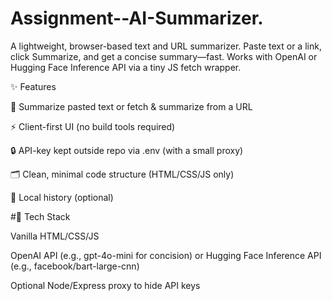 # Assignment--AI-Summarizer.
A lightweight, browser-based text and URL summarizer. Paste text or a link, click Summarize, and get a concise summary—fast. Works with OpenAI or Hugging Face Inference API via a tiny JS fetch wrapper.

✨ Features

📝 Summarize pasted text or fetch & summarize from a URL

⚡ Client-first UI (no build tools required)

🔒 API-key kept outside repo via .env (with a small proxy)

🗂️ Clean, minimal code structure (HTML/CSS/JS only)

💾 Local history (optional)

#🧱 Tech Stack

Vanilla HTML/CSS/JS

OpenAI API (e.g., gpt-4o-mini for concision) or Hugging Face Inference API (e.g., facebook/bart-large-cnn)

Optional Node/Express proxy to hide API keys
